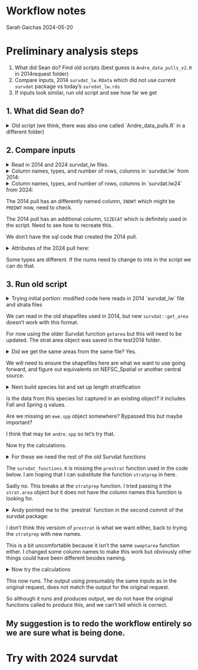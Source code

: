 Workflow notes
================
Sarah Gaichas
2024-05-20

# Preliminary analysis steps

1.  What did Sean do? Find old scripts (best guess is
    `Andre_data_pulls_v2.R` in 2014request folder)
2.  Compare inputs, 2014 `survdat_lw.RData` which did not use current
    `survdat` package vs today’s `survdat_lw.rds`
3.  If inputs look similar, run old script and see how far we get

## 1. What did Sean do?

<details>
<summary>
Old script (we think, there was also one called `Andre_data_pulls.R` in
a different folder)
</summary>

``` r
#Andre_data_pull.r
#swept area biomass estimates for each fish box
#8/14
#SML

#User parameters
#User parameters
if(Sys.info()['sysname']=="Windows"){
  data.dir <- "L:\\EcoAP\\Data\\survey"
  out.dir  <- "L:\\EcoAP\\Data\\survey"
  gis.dir  <- "L:\\Rworkspace\\GIS_files"
  memory.limit(4000)
}
if(Sys.info()['sysname']=="Linux"){
  data.dir <- '/home/slucey/slucey/EcoAP/Data/survey'
  out.dir  <- '/home/slucey/slucey/EcoAP/Data/survey'
  gis.dir  <- '/home/slucey/slucey/Rworkspace/GIS_files'
}

#-------------------------------------------------------------------------------
#Required packages
library(data.table); library(RODBC); library(rgdal); library(Survdat)

#-------------------------------------------------------------------------------
count <- function(x){
    num <- rep(1, length(x))
    out <- sum(num)
    return(out)
    }

#-------------------------------------------------------------------------------
#Grab survdat.r
load(file.path(data.dir, 'survdat_lw.RData'))

#Grab strata
strata <- readOGR(gis.dir, 'strata')

#Stratas
#Andre wants MAB, SNE, GB, and GOM from EMAX work with depth bins of
#<27m, 27m - 55m, and >55m
regions <- c('mab.shallow', 'mab.mid', 'mab.deep', 'sne.shallow', 'sne.mid', 'sne.deep',
                            'gb.mid',  'gb.deep',  'gom.shallow', 'gom.mid', 'gom.deep')

mab.shallow <- c(03150:03440) 
mab.mid     <- c(01610, 01650, 01690, 01730)
mab.deep    <- c(01620:01640, 01660:01680, 01700:01720, 01740:01760)
sne.shallow <- c(03010:03140, 03450:03560)
sne.mid     <- c(01010, 01050, 01090)
sne.deep    <- c(01020:01040, 01060:01080, 01100:01120)
gb.mid      <- c(01190, 01200, 01250)
gb.deep     <- c(01130:01180, 01210:01230)
gom.shallow <- c(03570:03590, 03620:03640, 03670, 03680, 03700, 03710, 03730, 
                 03740, 03760, 03790, 03820, 03840, 03860, 03880)
gom.mid     <- c(03600, 03610, 03650, 03660, 03690, 03720, 03750, 03770, 03780,
                 03800, 03810, 03830, 03850, 03870, 03890)
gom.deep    <- c(03900, 01240, 01260:01300, 01360:01400)

#Add ecoregion designation
eco.info <- as.data.table(strata@data)
for(ireg in 1:length(regions)) eco.info[FINSTR_ID %in% get(regions[ireg]), Eco := regions[ireg]]
strata@data <- eco.info

#Generate area table
strat.area <- getarea(strata, 'Eco')
strat.area <- strat.area[, sum(Area), by = 'Eco']
setnames(strat.area, 'V1', 'Area')

save(strat.area, file = file.path(out.dir, 'Andre_regions.RData'))

#Build species list
load(file.path(data.dir, 'Species_codes.RData'))
andre.spp <- as.data.table(read.csv(file.path(out.dir, "Andre_groups.csv")))
spp <- merge(unique(spp[, list(SVSPP, Fall.q, Spring.q)]), andre.spp, by = 'SVSPP', all.x = T)
spp <- spp[!is.na(EWE), ]

save(spp, file = file.path(out.dir, 'Buchheister_spp.RData'))


#Post stratify
andre <- poststrat(survdat.lw, strata, strata.col = 'Eco')
setnames(andre, 'newstrata', 'Region')
andre <- andre[!is.na(Region), ]

#Segregate by season
#NA for now

#Set up for stratification
#Break size structured groups
andre[SVSPP %in% c(15, 36, 69, 72, 73, 76:78, 103, 105, 135, 139, 145), MULTI := T]
andre[is.na(MULTI), MULTI := F] 

single.box <- andre[MULTI == F, ]

multi.box  <- andre[MULTI == T, ]

#size group designation
#For reference: Spiny Dogish = 15
#               Atl Menhaden = 36
#               Atl Cod = 73
#               Summer Flounder = 103
#               Yellowtail Flounder = 105
#               Bluefish = 135
#               Striped Bass = 139
#               Weakfish = 145
#               Hakes (Offshore, Silver, White, Red, Spotted) = 69, 72, 76, 77, 78
multi.box[SVSPP == 15  & LENGTH <= 60, SIZE := 'SMALL']
multi.box[SVSPP == 15  & LENGTH >  60, SIZE := 'LARGE']
multi.box[SVSPP == 36  & LENGTH <= 14, SIZE := 'SMALL']
multi.box[SVSPP == 36  & LENGTH >  14 & LENGTH <= 24, SIZE := 'MEDIUM']
multi.box[SVSPP == 36  & LENGTH >  24, SIZE := 'LARGE']
multi.box[SVSPP == 73  & LENGTH <= 20, SIZE := 'SMALL']
multi.box[SVSPP == 73  & LENGTH >  20 & LENGTH <= 50, SIZE := 'MEDIUM']
multi.box[SVSPP == 73  & LENGTH >  50, SIZE := 'LARGE']
multi.box[SVSPP == 103 & LENGTH <= 25, SIZE := 'SMALL']
multi.box[SVSPP == 103 & LENGTH >  25, SIZE := 'LARGE']
multi.box[SVSPP == 105 & LENGTH <= 20, SIZE := 'SMALL']
multi.box[SVSPP == 105 & LENGTH >  20, SIZE := 'LARGE']
multi.box[SVSPP == 135 & LENGTH <= 30, SIZE := 'SMALL']
multi.box[SVSPP == 135 & LENGTH >  30 & LENGTH <= 60, SIZE := 'MEDIUM']
multi.box[SVSPP == 135 & LENGTH >  60, SIZE := 'LARGE']
multi.box[SVSPP == 139 & LENGTH <= 25, SIZE := 'SMALL']
multi.box[SVSPP == 139 & LENGTH >  25 & LENGTH <= 70, SIZE := 'MEDIUM']
multi.box[SVSPP == 139 & LENGTH >  70, SIZE := 'LARGE']
multi.box[SVSPP == 145 & LENGTH <= 20, SIZE := 'SMALL']
multi.box[SVSPP == 145 & LENGTH >  20 & LENGTH <= 40, SIZE := 'MEDIUM']
multi.box[SVSPP == 145 & LENGTH >  40, SIZE := 'LARGE']
multi.box[SVSPP %in% c(69, 72, 76:78) & LENGTH <= 40, SIZE := 'SMALL']
multi.box[SVSPP %in% c(69, 72, 76:78) & LENGTH >  40, SIZE := 'LARGE']

multi.box[, SIZE := as.factor(SIZE)]

#Sum weight at length
setkey(multi.box, CRUISE6, STRATUM, STATION, SVSPP, SIZE)
multi.box[, box.biomass := sum(WGTLEN), by = key(multi.box)]

#Alter SVSPP so prestrat treats as seperate species
multi.box[SIZE == 'SMALL',  SVSPP := SVSPP + 1000L] 
multi.box[SIZE == 'MEDIUM', SVSPP := SVSPP + 2000L]
multi.box[SIZE == 'LARGE',  SVSPP := SVSPP + 3000L]
ewe.spp[EWE %like% '\\(S)', SVSPP := SVSPP + 1000L]
ewe.spp[EWE %like% '\\(M)', SVSPP := SVSPP + 2000L]
ewe.spp[EWE %like% '\\(L)', SVSPP := SVSPP + 3000L]

#Change biomass and drop extra columns to merge back
multi.box[, BIOMASS := box.biomass]
multi.box[, c('SIZE', 'box.biomass') := NULL]

#drop unknown lengths
multi.box <- multi.box[!is.na(LENGTH), ]

#Merge multi-stanza species with single box species
andre <- rbindlist(list(multi.box, single.box))

#Calculate stratified mean/ swept area estimate
#Need to do this on a region by region bases
andre.biomass <- c()
for(i in 1:length(regions)){
  #Segregate by region
  andre.region <- andre[Region == regions[i], ]
  andre.region[, Region := NULL] #Will get added back in next step
  
  #Run pre stratmean function
  andre.pre <- prestrat(andre.region, stratum, strat.col = 'STRATUM', area.col = 'STRATUM_AREA')
  
  #Reduce number of species
  pre.ewe.box <- merge(andre.pre, ewe.spp, by = 'SVSPP')
  
  #Calculate stratified mean
  ewe.box <- stratmean(pre.ewe.box, group.col = 'SVSPP', strat.col = 'STRATUM')

  #Calculate swept area
  ewe.biomass <- sweptarea(pre.ewe.box, ewe.box, q = ewe.spp[, list(SVSPP, fallq)], 
                           strat.col = 'STRATUM', area.col = 'STRATUM_AREA', group.col = 'SVSPP')

  #Collapse species to EwE boxes
  ewe.biomass <- merge(ewe.biomass, ewe.spp[, list(SVSPP, EWE)])
  setkey(ewe.biomass, YEAR, EWE)
  ewe.biomass[, sum.biomass := sum(Tot.biomass),   by = key(ewe.biomass)]
  ewe.biomass[, sum.abund   := sum(Tot.abundance), by = key(ewe.biomass)]
  ewe.biomass <- unique(ewe.biomass)
  ewe.biomass[, c('Tot.biomass', 'Tot.abundance', 'SVSPP') := NULL]
  setnames(ewe.biomass, c('sum.biomass', 'sum.abund'), c('Tot.biomass', 'Tot.abundance'))
  ewe.biomass[, Region := regions[i]]
  setcolorder(ewe.biomass, c('Region',        'EWE',        'YEAR', 
                             'strat.biomass', 'biomass.S2', 'biomass.SE', 'Tot.biomass',
                             'strat.abund',   'abund.S2',   'abund.SE',   'Tot.abundance'))

  #Merge together
  andre.biomass <- rbindlist(list(andre.biomass, ewe.biomass))
}

andre.final <- andre.biomass[, list(Region, EWE, YEAR, Tot.biomass)]
andre.final <- merge(andre.final, region.area, by = 'Region')
andre.final[, kg.km2 := Tot.biomass/AREA]

write.csv(andre.final, file = paste(out.dir, 'Buchheister_request_biomass.csv', sep = ''), row.names = F)
```

</details>

## 2. Compare inputs

<details>
<summary>
Read in 2014 and 2024 survdat_lw files.
</summary>

``` r
#Grab survdat.r (object is called survdat.lw)
load(file.path(here::here('EwE-menhaden-AndreBuchheister/2014request/survdat_lw.RData')))

survdat24 <- readRDS(here::here('EwE-menhaden-AndreBuchheister/survdat_lw.rds'))

survdat.lw24 <- survdat24$survdat
```

</details>
<details>
<summary>
Column names, types, and number of rows, columns in `survdat.lw` from
2014:
</summary>

``` r
cat("Names\n")
```

    ## Names

``` r
names(survdat.lw)
```

    ##  [1] "SVSPP"       "CATCHSEX"    "CRUISE6"     "STATION"     "STRATUM"    
    ##  [6] "TOW"         "SVVESSEL"    "YEAR"        "SEASON"      "LAT"        
    ## [11] "LON"         "EST_TOWDATE" "DEPTH"       "SURFTEMP"    "SURFSALIN"  
    ## [16] "BOTTEMP"     "BOTSALIN"    "ABUNDANCE"   "BIOMASS"     "LENGTH"     
    ## [21] "NUMLEN"      "INDWT"       "WGTLEN"      "SIZECAT"

``` r
str(survdat.lw)
```

    ## Classes 'data.table' and 'data.frame':   2892498 obs. of  24 variables:
    ##  $ SVSPP      : int  0 0 0 0 0 0 0 0 0 0 ...
    ##  $ CATCHSEX   : int  0 0 0 0 0 0 0 0 0 0 ...
    ##  $ CRUISE6    : int  196721 196817 196817 196817 196817 196817 196817 196817 196817 196817 ...
    ##  $ STATION    : int  9 8 8 8 38 41 41 43 46 50 ...
    ##  $ STRATUM    : int  1080 1080 1080 1080 1720 1720 1720 1700 1680 1680 ...
    ##  $ TOW        : int  2 1 1 1 2 1 1 1 2 1 ...
    ##  $ SVVESSEL   : Factor w/ 12 levels "AL","AT","BG",..: 1 1 1 1 1 1 1 1 1 1 ...
    ##  $ YEAR       : int  1967 1968 1968 1968 1968 1968 1968 1968 1968 1968 ...
    ##  $ SEASON     : Factor w/ 2 levels "FALL","SPRING": 1 1 1 1 1 1 1 1 1 1 ...
    ##  $ LAT        : num  40 40 40 40 38 ...
    ##  $ LON        : num  -71.2 -70.6 -70.6 -70.6 -73.9 ...
    ##  $ EST_TOWDATE: POSIXct, format: "1967-10-18 14:47:00" "1968-10-11 06:19:00" ...
    ##  $ DEPTH      : int  308 325 325 325 293 325 325 88 375 220 ...
    ##  $ SURFTEMP   : num  16.4 18.2 18.2 18.2 19.2 19.3 19.3 19.6 20.4 21.1 ...
    ##  $ SURFSALIN  : num  NA NA NA NA NA NA NA NA NA NA ...
    ##  $ BOTTEMP    : num  NA 9.4 9.4 9.4 9.1 8.2 8.2 9.5 NA 11.9 ...
    ##  $ BOTSALIN   : num  NA NA NA NA NA NA NA NA NA NA ...
    ##  $ ABUNDANCE  : num  1 3 3 3 1 2 2 1 1 2 ...
    ##  $ BIOMASS    : num  0 0 0 0 0 0 0 0 0 0 ...
    ##  $ LENGTH     : num  23 11 14 22 9 23 25 28 15 22 ...
    ##  $ NUMLEN     : int  1 1 1 1 1 1 1 1 1 1 ...
    ##  $ INDWT      : num  NA NA NA NA NA NA NA NA NA NA ...
    ##  $ WGTLEN     : num  NA NA NA NA NA NA NA NA NA NA ...
    ##  $ SIZECAT    : Factor w/ 5 levels "XS","S","M","L",..: 3 2 2 3 2 3 3 3 2 3 ...
    ##  - attr(*, ".internal.selfref")=<externalptr> 
    ##  - attr(*, "sorted")= chr [1:2] "SVSPP" "CATCHSEX"

``` r
cat("N rows, N columns\n")
```

    ## N rows, N columns

``` r
dim(survdat.lw)
```

    ## [1] 2892498      24

</details>
<details>
<summary>
Column names, types, and number of rows, columns in `survdat.lw24` from
2024:
</summary>

``` r
cat("Names\n")
```

    ## Names

``` r
names(survdat.lw24)
```

    ##  [1] "SVSPP"       "CATCHSEX"    "CRUISE6"     "STATION"     "STRATUM"    
    ##  [6] "TOW"         "SVVESSEL"    "YEAR"        "SEASON"      "LAT"        
    ## [11] "LON"         "EST_TOWDATE" "DEPTH"       "SURFTEMP"    "SURFSALIN"  
    ## [16] "BOTTEMP"     "BOTSALIN"    "ABUNDANCE"   "BIOMASS"     "LENGTH"     
    ## [21] "NUMLEN"      "PREDWT"      "WGTLEN"

``` r
str(survdat.lw24)
```

    ## Classes 'data.table' and 'data.frame':   3112779 obs. of  23 variables:
    ##  $ SVSPP      : num  0 0 0 0 0 0 0 0 0 0 ...
    ##  $ CATCHSEX   : num  0 0 0 0 0 0 0 0 0 0 ...
    ##  $ CRUISE6    : num  196721 196817 196817 196817 196817 ...
    ##  $ STATION    : num  9 8 8 8 38 41 41 43 46 50 ...
    ##  $ STRATUM    : num  1080 1080 1080 1080 1720 1720 1720 1700 1680 1680 ...
    ##  $ TOW        : num  2 1 1 1 2 1 1 1 2 1 ...
    ##  $ SVVESSEL   : chr  "AL" "AL" "AL" "AL" ...
    ##  $ YEAR       : num  1967 1968 1968 1968 1968 ...
    ##  $ SEASON     : chr  "FALL" "FALL" "FALL" "FALL" ...
    ##  $ LAT        : num  40 40 40 40 38 ...
    ##  $ LON        : num  -71.2 -70.6 -70.6 -70.6 -73.9 ...
    ##  $ EST_TOWDATE: POSIXct, format: "1967-10-18 15:47:00" "1968-10-11 07:19:00" ...
    ##  $ DEPTH      : int  308 325 325 325 293 325 325 88 375 220 ...
    ##  $ SURFTEMP   : num  16.4 18.2 18.2 18.2 19.2 19.3 19.3 19.6 20.4 21.1 ...
    ##  $ SURFSALIN  : num  NA NA NA NA NA NA NA NA NA NA ...
    ##  $ BOTTEMP    : num  NA 9.4 9.4 9.4 9.1 8.2 8.2 9.5 NA 11.9 ...
    ##  $ BOTSALIN   : num  NA NA NA NA NA NA NA NA NA NA ...
    ##  $ ABUNDANCE  : num  1 3 3 3 1 2 2 1 1 2 ...
    ##  $ BIOMASS    : num  0 0 0 0 0 0 0 0 0 0 ...
    ##  $ LENGTH     : num  23 11 14 22 9 23 25 28 15 22 ...
    ##  $ NUMLEN     : int  1 1 1 1 1 1 1 1 1 1 ...
    ##  $ PREDWT     : num  NA NA NA NA NA NA NA NA NA NA ...
    ##  $ WGTLEN     : num  NA NA NA NA NA NA NA NA NA NA ...
    ##  - attr(*, ".internal.selfref")=<externalptr> 
    ##  - attr(*, "index")= int(0) 
    ##   ..- attr(*, "__SEASON")= int [1:3112779] 1 2 3 4 5 6 7 8 9 10 ...

``` r
cat("N rows, N columns\n")
```

    ## N rows, N columns

``` r
dim(survdat.lw24)
```

    ## [1] 3112779      23

</details>

The 2014 pull has an differently named column, `INDWT` which might be
`PREDWT` now, need to check.

The 2014 pull has an additional column, `SIZECAT` which is definitely
used in the script. Need to see how to recreate this.

We don’t have the sql code that created the 2014 pull.

<details>
<summary>
Attributes of the 2024 pull here:
</summary>

``` r
cat("SQL query\n")
```

    ## SQL query

``` r
cat(paste(names(survdat24$sql), "\n", unlist(survdat24$sql), collapse = "\n\n"))
```

    ## catch 
    ##  select cruise6, station, stratum, tow, svspp, catchsex,
    ##                      expcatchnum as abundance, expcatchwt as biomass
    ##                      from svdbs.UNION_FSCS_SVCAT
    ##                      where cruise6 in ('196307','196413','196514','196614','196721','196803','196817','196902','196911','197003','197006','197006','197101','197106','197202','197208','197208','197208','197303','197303','197303','197308','197308','197404','197404','197404','197411','197411','197503','197503','197512','197512','197602','197602','197609','197702','197702','197712','197804','197806','197904','197904','197910','197910','198002','198002','198007','198102','198106','198106','198202','198206','198303','198306','198402','198405','198502','198508','198508','198603','198606','198606','198702','198702','198705','198801','198803','198901','198904','199002','199004','199102','199105','199202','199206','199302','199306','199402','199406','199503','199507','199602','199604','199702','199706','199802','199804','199902','199908','200002','200005','200102','200109','200202','200209','200303','200306','200402','200407','200503','200510','200604','200610','200703','200709','200803','200807','200902','200904','201001','201004','201102','201105','201202','201204','201302','201304','201402','201404','201502','201504','201602','201604','201702','201704','201802','201804','201902','201904','202002','202004','202102','202104','202202','202204','202302','202304','202402','202404')
    ##                      and stratum not like 'YT%'
    ##                      order by cruise6, station, svspp
    ## 
    ## cruise 
    ##  select unique year, cruise6, svvessel, season
    ##       from svdbs.mstr_cruise
    ##       where purpose_code = 10
    ##       and year >= 1963and (season = 'FALL'
    ##         or season = 'SPRING')
    ##       order by year, cruise6
    ## 
    ## station 
    ##  select unique cruise6, svvessel, station, stratum,
    ##                                tow, decdeg_beglat as lat, decdeg_beglon as lon,
    ##                                begin_est_towdate as est_towdate, avgdepth as depth,
    ##                                surftemp, surfsalin, bottemp, botsalin
    ##                                from svdbs.UNION_FSCS_SVSTA
    ##                                where cruise6 in ('196307','196413','196514','196614','196721','196803','196817','196902','196911','197003','197006','197006','197101','197106','197202','197208','197208','197208','197303','197303','197303','197308','197308','197404','197404','197404','197411','197411','197503','197503','197512','197512','197602','197602','197609','197702','197702','197712','197804','197806','197904','197904','197910','197910','198002','198002','198007','198102','198106','198106','198202','198206','198303','198306','198402','198405','198502','198508','198508','198603','198606','198606','198702','198702','198705','198801','198803','198901','198904','199002','199004','199102','199105','199202','199206','199302','199306','199402','199406','199503','199507','199602','199604','199702','199706','199802','199804','199902','199908','200002','200005','200102','200109','200202','200209','200303','200306','200402','200407','200503','200510','200604','200610','200703','200709','200803','200807','200902','200904','201001','201004','201102','201105','201202','201204','201302','201304','201402','201404','201502','201504','201602','201604','201702','201704','201802','201804','201902','201904','202002','202004','202102','202104','202202','202204','202302','202304','202402','202404')
    ##                                and (SHG <= 136 and cruise6 <= 200900)
    ##                                or (TOGA <= 1324 and cruise6 > 200900)
    ##                                order by cruise6, station
    ## 
    ## length 
    ##  select cruise6, station, stratum, tow, svspp, catchsex,
    ##                       length, expnumlen as numlen
    ##                       from svdbs.UNION_FSCS_SVLEN
    ##                       where cruise6 in ('196307','196413','196514','196614','196721','196803','196817','196902','196911','197003','197006','197006','197101','197106','197202','197208','197208','197208','197303','197303','197303','197308','197308','197404','197404','197404','197411','197411','197503','197503','197512','197512','197602','197602','197609','197702','197702','197712','197804','197806','197904','197904','197910','197910','198002','198002','198007','198102','198106','198106','198202','198206','198303','198306','198402','198405','198502','198508','198508','198603','198606','198606','198702','198702','198705','198801','198803','198901','198904','199002','199004','199102','199105','199202','199206','199302','199306','199402','199406','199503','199507','199602','199604','199702','199706','199802','199804','199902','199908','200002','200005','200102','200109','200202','200209','200303','200306','200402','200407','200503','200510','200604','200610','200703','200709','200803','200807','200902','200904','201001','201004','201102','201105','201202','201204','201302','201304','201402','201404','201502','201504','201602','201604','201702','201704','201802','201804','201902','201904','202002','202004','202102','202104','202202','202204','202302','202304','202402','202404')
    ##                       and stratum not like 'YT%'
    ##                       order by cruise6, station, svspp, length
    ## 
    ## weightlength 
    ##  select svspp, sex, svlwexp, svlwcoeff, svlwexp_spring, svlwcoeff_spring,
    ##                svlwexp_fall, svlwcoeff_fall, svlwexp_winter, svlwcoeff_winter,
    ##                svlwexp_summer, svlwcoeff_summer
    ##                from svdbs.length_weight_coefficients
    ## 
    ## sad 
    ##  
    ## 
    ## conversions 
    ##  select *
    ##     from svdbs.survan_conversion_factors

``` r
cat("\n\nDate pulled\n")
```

    ## 
    ## 
    ## Date pulled

``` r
cat(survdat24$pullDate)
```

    ## Fri May 17 09:16:30 2024

``` r
cat("\n\nFunction call\n")
```

    ## 
    ## 
    ## Function call

``` r
print(survdat24$functionCall)
```

    ## survdat::get_survdat_data(channel = channel, filterByYear = NA, 
    ##     all.season = F, shg.check = T, conversion.factor = T, use.SAD = F, 
    ##     getBio = F, getLengths = T, getWeightLength = T)

</details>

Some types are different. If the nums need to change to ints in the
script we can do that.

## 3. Run old script

<details>
<summary>
Trying initial portion: modified code here reads in 2014 `survdat_lw`
file and strata files
</summary>

``` r
#Required packages
library(data.table) #; library(RODBC); 
library(rgdal) #; what has replaced this? 
```

    ## Loading required package: sp

    ## Please note that rgdal will be retired by the end of 2023,
    ## plan transition to sf/stars/terra functions using GDAL and PROJ
    ## at your earliest convenience.
    ## 
    ## rgdal: version: 1.5-32, (SVN revision 1176)
    ## Geospatial Data Abstraction Library extensions to R successfully loaded
    ## Loaded GDAL runtime: GDAL 3.2.2, released 2021/03/05
    ## Path to GDAL shared files: /usr/local/Cellar/gdal/3.2.2/share/gdal
    ## GDAL binary built with GEOS: TRUE 
    ## Loaded PROJ runtime: Rel. 7.2.1, January 1st, 2021, [PJ_VERSION: 721]
    ## Path to PROJ shared files: /Users/sarah.gaichas/Library/Application Support/proj:/usr/local/opt/proj/share/proj:/usr/local/Cellar/proj/7.2.1/share/proj
    ## PROJ CDN enabled: FALSE
    ## Linking to sp version:1.5-0
    ## To mute warnings of possible GDAL/OSR exportToProj4() degradation,
    ## use options("rgdal_show_exportToProj4_warnings"="none") before loading sp or rgdal.

``` r
library(survdat)

#-------------------------------------------------------------------------------
count <- function(x){
    num <- rep(1, length(x))
    out <- sum(num)
    return(out)
    }

#-------------------------------------------------------------------------------

#Grab survdat.r
#load(file.path(data.dir, 'survdat_lw.RData'))
load(file.path(here::here('EwE-menhaden-AndreBuchheister/2014request/survdat_lw.RData')))


#Grab strata
#strata <- readOGR(gis.dir, 'strata')
strata <- readOGR(here::here('EwE-menhaden-AndreBuchheister/2014request/'), 'strata')
```

    ## OGR data source with driver: ESRI Shapefile 
    ## Source: "/Users/sarah.gaichas/Documents/0_Data/data-requests/EwE-menhaden-AndreBuchheister/2014request", layer: "strata"
    ## with 310 features
    ## It has 8 fields

``` r
#Stratas
#Andre wants MAB, SNE, GB, and GOM from EMAX work with depth bins of
#<27m, 27m - 55m, and >55m
regions <- c('mab.shallow', 'mab.mid', 'mab.deep', 'sne.shallow', 'sne.mid', 'sne.deep',
                            'gb.mid',  'gb.deep',  'gom.shallow', 'gom.mid', 'gom.deep')

mab.shallow <- c(03150:03440) 
mab.mid     <- c(01610, 01650, 01690, 01730)
mab.deep    <- c(01620:01640, 01660:01680, 01700:01720, 01740:01760)
sne.shallow <- c(03010:03140, 03450:03560)
sne.mid     <- c(01010, 01050, 01090)
sne.deep    <- c(01020:01040, 01060:01080, 01100:01120)
gb.mid      <- c(01190, 01200, 01250)
gb.deep     <- c(01130:01180, 01210:01230)
gom.shallow <- c(03570:03590, 03620:03640, 03670, 03680, 03700, 03710, 03730, 
                 03740, 03760, 03790, 03820, 03840, 03860, 03880)
gom.mid     <- c(03600, 03610, 03650, 03660, 03690, 03720, 03750, 03770, 03780,
                 03800, 03810, 03830, 03850, 03870, 03890)
gom.deep    <- c(03900, 01240, 01260:01300, 01360:01400)

#Add ecoregion designation
eco.info <- as.data.table(strata@data)
for(ireg in 1:length(regions)) eco.info[FINSTR_ID %in% get(regions[ireg]), Eco := regions[ireg]]
strata@data <- eco.info

#Generate area table

#original getarea function from 2014request/R/survdat_functions.R
getarea <- function(stratum, strat.col){
  #Get stratum areas
  lcc <- CRS("+proj=lcc +lat_1=20 +lat_2=60 +lat_0=40 +lon_0=-72 +x_0=0 +y_0=0 +datum=NAD83 +units=m +no_defs +ellps=GRS80 +towgs84=0,0,0 ") #Lambert Conformal Conic
  
  strat <- spTransform(stratum, lcc)
  
  #Calculate areas
  names(strat@data)[which(names(strat@data) == strat.col)] <- "STRAT"
  strata.A <- data.table(STRAT = slot(strat, "data")$STRAT, Area = sapply(slot(strat, "polygons"), slot, "area")/1e6)
  
  setnames(strata.A, "STRAT", strat.col)
  
  return(strata.A)
}

strat.area <- getarea(strata, 'Eco') # function replaced with get_area?
#strat.area <- survdat::get_area(strata, 'Eco') #requires different input
strat.area <- strat.area[, sum(Area), by = 'Eco']
setnames(strat.area, 'V1', 'Area')

#save(strat.area, file = file.path(out.dir, 'Andre_regions.RData')) #original file for comparison
saveRDS(strat.area, here::here('EwE-menhaden-AndreBuchheister/test2014/Andre_regions.rds'))
```

</details>

We can read in the old shapefiles used in 2014, but new
`survdat::get_area` doesn’t work with this format.

For now using the older Survdat function `getarea` but this will need to
be updated. The strat.area object was saved in the test2014 folder.

<details>
<summary>
Did we get the same areas from the same file? Yes.
</summary>

``` r
load(here::here('EwE-menhaden-AndreBuchheister/2014request/Andre_regions.RData'))
cat("Original file\n")
```

    ## Original file

``` r
strat.area
```

    ##             Eco      Area
    ##  1: gom.shallow  3091.005
    ##  2: sne.shallow 10640.336
    ##  3:    gom.deep 64055.727
    ##  4:        <NA> 66266.048
    ##  5:     gom.mid  3847.600
    ##  6:     gb.deep 26673.911
    ##  7:      gb.mid 12277.996
    ##  8:     sne.mid 16910.037
    ##  9:    sne.deep 30354.360
    ## 10: mab.shallow 14438.877
    ## 11:     mab.mid 25738.136
    ## 12:    mab.deep 12021.615

``` r
strat.area.test <- readRDS(here::here('EwE-menhaden-AndreBuchheister/test2014/Andre_regions.rds'))
cat("File we just made\n")
```

    ## File we just made

``` r
strat.area.test
```

    ##             Eco      Area
    ##  1: gom.shallow  3091.005
    ##  2: sne.shallow 10640.336
    ##  3:    gom.deep 64055.727
    ##  4:        <NA> 66266.048
    ##  5:     gom.mid  3847.600
    ##  6:     gb.deep 26673.911
    ##  7:      gb.mid 12277.996
    ##  8:     sne.mid 16910.037
    ##  9:    sne.deep 30354.360
    ## 10: mab.shallow 14438.877
    ## 11:     mab.mid 25738.136
    ## 12:    mab.deep 12021.615

</details>

We will need to ensure the shapefiles here are what we want to use going
forward, and figure out equivalents on NEFSC_Spatial or another central
source.

<details>
<summary>
Next build species list and set up length stratification
</summary>

``` r
#Build species list
#load(file.path(data.dir, 'Species_codes.RData'))
# object is called spp
load(file.path(here::here('EwE-menhaden-AndreBuchheister/2014request/Species_codes.RData')))
andre.spp <- as.data.table(read.csv(here::here("EwE-menhaden-AndreBuchheister/2014request/Andre_groups.csv")))
spp <- merge(unique(spp[, list(SVSPP, Fall.q, Spring.q)]), andre.spp, by = 'SVSPP', all.x = T)
spp <- spp[!is.na(EWE), ]

#save(spp, file = file.path(out.dir, 'Buchheister_spp.RData'))
saveRDS(spp, here::here('EwE-menhaden-AndreBuchheister/test2014/Buchheister_spp.rds'))

# old Survdat poststrat
poststrat <- function (survdat, stratum, strata.col = 'EPU', na.keep = F) {
  if (!requireNamespace("rgdal", quietly = TRUE)) {
    stop("rgdal needed for this function to work. Please install it.",
         call. = FALSE)
  }
  
  #Data
  x <- copy(survdat)
  
  #Use only station data
  setkey(x, CRUISE6, STRATUM, STATION)
  stations <- unique(x, by = key(x))
  stations <- stations[, list(CRUISE6, STRATUM, STATION, LAT, LON)]
  
  #Convert to spatial points data frame
  coordinates(stations) <- ~LON+LAT
  stations@proj4string  <- CRS('+init=epsg:4326') #Lat/Lon code
  lcc <- CRS("+proj=lcc +lat_1=20 +lat_2=60 +lat_0=40 +lon_0=-72 +x_0=0 +y_0=0 +datum=NAD83 +units=m +no_defs +ellps=GRS80 +towgs84=0,0,0 ") #Lambert Conformal Conic
  stations <- spTransform(stations, lcc)
  
  #Identify tows within new strata
  stratum     <- spTransform(stratum, lcc)
  names(stratum@data)[which(names(stratum@data) == strata.col)] <- "strata.col"
  stations$newstrata <- over(stations, stratum)[ ,'strata.col']
  names(stratum@data)[which(names(stratum@data) == "strata.col")] <- strata.col
  
  #Output data (convert spatial data frame back to lat/lon)
  stations <- spTransform(stations, CRS('+init=epsg:4326'))
  sta.data <- as.data.table(as.data.frame(stations))
  if(na.keep == F) sta.data <- sta.data[!is.na(newstrata), ]
  sta.data[, c('LAT', 'LON') := NULL]
  out <- merge(x, sta.data, by = c('CRUISE6', 'STRATUM', 'STATION'))
  
  return(out)
}


#Post stratify
andre <- poststrat(survdat.lw, strata, strata.col = 'Eco')
setnames(andre, 'newstrata', 'Region')
andre <- andre[!is.na(Region), ]

#Segregate by season
#NA for now

#Set up for stratification
#Break size structured groups
andre[SVSPP %in% c(15, 36, 69, 72, 73, 76:78, 103, 105, 135, 139, 145), MULTI := T]
andre[is.na(MULTI), MULTI := F] 

single.box <- andre[MULTI == F, ]

multi.box  <- andre[MULTI == T, ]

#size group designation
#For reference: Spiny Dogish = 15
#               Atl Menhaden = 36
#               Atl Cod = 73
#               Summer Flounder = 103
#               Yellowtail Flounder = 105
#               Bluefish = 135
#               Striped Bass = 139
#               Weakfish = 145
#               Hakes (Offshore, Silver, White, Red, Spotted) = 69, 72, 76, 77, 78
multi.box[SVSPP == 15  & LENGTH <= 60, SIZE := 'SMALL']
multi.box[SVSPP == 15  & LENGTH >  60, SIZE := 'LARGE']
multi.box[SVSPP == 36  & LENGTH <= 14, SIZE := 'SMALL']
multi.box[SVSPP == 36  & LENGTH >  14 & LENGTH <= 24, SIZE := 'MEDIUM']
multi.box[SVSPP == 36  & LENGTH >  24, SIZE := 'LARGE']
multi.box[SVSPP == 73  & LENGTH <= 20, SIZE := 'SMALL']
multi.box[SVSPP == 73  & LENGTH >  20 & LENGTH <= 50, SIZE := 'MEDIUM']
multi.box[SVSPP == 73  & LENGTH >  50, SIZE := 'LARGE']
multi.box[SVSPP == 103 & LENGTH <= 25, SIZE := 'SMALL']
multi.box[SVSPP == 103 & LENGTH >  25, SIZE := 'LARGE']
multi.box[SVSPP == 105 & LENGTH <= 20, SIZE := 'SMALL']
multi.box[SVSPP == 105 & LENGTH >  20, SIZE := 'LARGE']
multi.box[SVSPP == 135 & LENGTH <= 30, SIZE := 'SMALL']
multi.box[SVSPP == 135 & LENGTH >  30 & LENGTH <= 60, SIZE := 'MEDIUM']
multi.box[SVSPP == 135 & LENGTH >  60, SIZE := 'LARGE']
multi.box[SVSPP == 139 & LENGTH <= 25, SIZE := 'SMALL']
multi.box[SVSPP == 139 & LENGTH >  25 & LENGTH <= 70, SIZE := 'MEDIUM']
multi.box[SVSPP == 139 & LENGTH >  70, SIZE := 'LARGE']
multi.box[SVSPP == 145 & LENGTH <= 20, SIZE := 'SMALL']
multi.box[SVSPP == 145 & LENGTH >  20 & LENGTH <= 40, SIZE := 'MEDIUM']
multi.box[SVSPP == 145 & LENGTH >  40, SIZE := 'LARGE']
multi.box[SVSPP %in% c(69, 72, 76:78) & LENGTH <= 40, SIZE := 'SMALL']
multi.box[SVSPP %in% c(69, 72, 76:78) & LENGTH >  40, SIZE := 'LARGE']

multi.box[, SIZE := as.factor(SIZE)]

#Sum weight at length
setkey(multi.box, CRUISE6, STRATUM, STATION, SVSPP, SIZE)
multi.box[, box.biomass := sum(WGTLEN), by = key(multi.box)]

#Alter SVSPP so prestrat treats as seperate species
multi.box[SIZE == 'SMALL',  SVSPP := SVSPP + 1000L] 
multi.box[SIZE == 'MEDIUM', SVSPP := SVSPP + 2000L]
multi.box[SIZE == 'LARGE',  SVSPP := SVSPP + 3000L]
# SKG These are uncommented in original script, can't see how they could work
# unless ewe.spp was in memory from somewhere else
# try this, and we need to map to the survey qs as well

ewe.spp <- spp
ewe.spp[EWE %like% '\\(S)', SVSPP := SVSPP + 1000L]
ewe.spp[EWE %like% '\\(M)', SVSPP := SVSPP + 2000L]
ewe.spp[EWE %like% '\\(L)', SVSPP := SVSPP + 3000L]

#Change biomass and drop extra columns to merge back
multi.box[, BIOMASS := box.biomass]
multi.box[, c('SIZE', 'box.biomass') := NULL]

#drop unknown lengths
multi.box <- multi.box[!is.na(LENGTH), ]

#Merge multi-stanza species with single box species
andre <- rbindlist(list(multi.box, single.box))
```

</details>

Is the data from this species list captured in an existing object? it
includes Fall and Spring q values.

Are we missing an `ewe.spp` object somewhere? Bypassed this but maybe
important?

I think that may be `andre.spp` so let’s try that.

Now try the calculations.

<details>
<summary>
For these we need the rest of the old Survdat functions
</summary>

``` r
stratmean <- function (survdat, groups = 'all', group.col = 'SVSPP', 
                       merge.sex = T, sex.col = 'CATCHSEX', 
                       strat.col = 'STRATUM', poststrat = F, nsta.col = 'ntows', 
                       area.wgt = 'W.h', weight = 'BIOMASS', number = 'ABUNDANCE') {
  x <- copy(survdat)
  
  #Remove length data if present
  setkey(x, CRUISE6, STRATUM, STATION, SVSPP, CATCHSEX)
  x <- unique(x, by = key(x))
  x[, c('LENGTH', 'NUMLEN') := NULL]
  
  setnames(x, c(group.col, sex.col, strat.col, nsta.col, area.wgt, weight, number),
           c('group', 'sex', 'strat', 'ntows', 'W.h', 'BIO', 'NUM'))
  
  #Merge sex or keep seperate
  if(merge.sex == F) x[, group := paste(group, sex, sep = '')]

  setkey(x, CRUISE6, strat, STATION, group)
  x[, BIO := sum(BIO), by = key(x)]
  x[, NUM := sum(NUM), by = key(x)]
  x <- unique(x, by = key(x))
  
  #Fix Na's
  x[is.na(BIO), BIO := 0]
  x[is.na(NUM), NUM := 0]
  
  #Calculate total number of stations per year
  setkey(x, strat, YEAR)
  N <- unique(x, by = key(x))
  N <- N[, sum(ntows), by = 'YEAR']
  setnames(N, 'V1', 'N')
  
  #Subset data if necessary
  if(groups[1] != 'all'){
    if(merge.sex == F) groups <- c(paste(groups, 0, sep = ''), paste(groups, 1, sep = ''),
                                   paste(groups, 2, sep = ''), paste(groups, 3, sep = ''))
    x <- x[group %in% groups, ]
  }
  
  #Calculate weight per tow and number per tow
  setkey(x, group, strat, YEAR)
  
  x[, biomass.tow   := sum(BIO) / ntows, by = key(x)]
  x[, abundance.tow := sum(NUM) / ntows, by = key(x)]
  
  #Calculated stratified means
  x[, weighted.biomass   := biomass.tow   * W.h]
  x[, weighted.abundance := abundance.tow * W.h]
  
  #Variance - need to account for zero catch
  x[, n.zero     := ntows - length(BIO), by = key(x)]
  
  x[, zero.var.b := n.zero * (0 - biomass.tow)^2]
  x[, vari.b := (BIO - biomass.tow)^2]
  x[, Sh.2.b := (zero.var.b + sum(vari.b)) / (ntows - 1), by = key(x)]
  x[is.nan(Sh.2.b), Sh.2.b := 0]
  
  x[, zero.var.a := n.zero * (0 - abundance.tow)^2]
  x[, vari.a := (NUM - abundance.tow)^2]
  x[, Sh.2.a := (zero.var.a + sum(vari.a)) / (ntows - 1), by = key(x)]
  x[is.nan(Sh.2.a), Sh.2.a := 0]
  
  stratified <- unique(x, by = key(x))
  
  stratified <- merge(stratified, N, by = 'YEAR')
  
  #Stratified mean  
  setkey(stratified, group, YEAR)
  
  stratified[, strat.biomass := sum(weighted.biomass),   by = key(stratified)]
  stratified[, strat.abund   := sum(weighted.abundance), by = key(stratified)]
  
  #Stratified variance
  if(poststrat == F){
    stratified[, biomass.var := sum(((W.h^2) * Sh.2.b) / ntows), by = key(stratified)]
    stratified[, abund.var   := sum(((W.h^2) * Sh.2.a) / ntows), by = key(stratified)]
  }
  
  if(poststrat == T){
    stratified[, biomass.var := sum(Sh.2.b * W.h) / N + sum((1 - W.h) * Sh.2.b) / N^2, by = key(stratified)]
    stratified[, abund.var   := sum(Sh.2.a * W.h) / N + sum((1 - W.h) * Sh.2.a) / N^2, by = key(stratified)]
    
  }
  
  #standard error of the means
  stratified[, biomass.SE := sqrt(biomass.var), by = key(stratified)]
  stratified[, abund.SE   := sqrt(abund.var),   by = key(stratified)]
  
  #Delete extra rows/columns
  stratified.means <- unique(stratified, by = key(stratified))
  stratified.means <- stratified.means[, list(YEAR, group, sex, N, strat.biomass, biomass.var, biomass.SE, 
                                              strat.abund, abund.var, abund.SE)]
  if(merge.sex == T) stratified.means[, sex := NULL]
  
  if(merge.sex == F){
    stratified.means[, glen := nchar(group)]
    for(i in 2:4){
      stratified.means[glen == i, group := as.numeric(substr(group, 1, i - 1))]
    }
    stratified.means[, glen := NULL]
    setkey(stratified.means, YEAR, SVSPP, sex)
  }
  
  setnames(stratified.means, 'group', group.col)
  
  return(stratified.means)
}

sweptarea <- function (survdat, stratmean, q = NULL, a = 0.0384, strat.col, area.col, 
                       group.col = 'SVSPP') {
  #This is necessary to break the link with the original data table
  stratprep.x  <- copy(survdat)
  stratmean.x  <- copy(stratmean)
  
  #Calculate A (Total area)
  setnames(stratprep.x, c(strat.col, area.col),
           c('STRAT', 'S.AREA'))
  
  setkey(stratprep.x, YEAR, STRAT)
  stratum <- unique(stratprep.x, by = key(stratprep.x))
  stratum <- stratum[, sum(S.AREA, na.rm = T), by = 'YEAR']
  setnames(stratum, "V1", "A")
  
  #Merge A
  swept.area <- merge(stratmean.x, stratum, by = 'YEAR')
  
  #Merge q
  if(is.null(q)) q <- data.table(groups = unique(swept.area[, get(group.col)]), q = 1)
  setnames(q, names(q), c(group.col, 'q'))
  swept.area <- merge(swept.area, q, by = group.col, all.x = T)
  swept.area[is.na(q), q := 1]
  
  #Calculate swept area biomass
  swept.area[, tot.biomass   :=       (strat.biomass * A/a)/q]
  swept.area[, tot.abundance := round((strat.abund   * A/a)/q)]
  
  #Calculate variance
  swept.area[, var.constant := (A/a)/q]
  swept.area[, tot.bio.var   := var.constant^2 * biomass.var]
  swept.area[, tot.abund.var := var.constant^2 * abund.var]
  
  #Calculate standard error
  swept.area[, tot.bio.SE   := sqrt(tot.bio.var)]
  swept.area[, tot.abund.SE := sqrt(tot.abund.var)]
  
  #remove extra columns - need to add sex column if stratmean object does not have one
  #then remove before output
  if(length(which(names(stratmean.x) == 'sex')) == 0) swept.area[, sex := 0]
  swept.area <- swept.area[, list(YEAR, get(group.col), sex, N, 
                                  strat.biomass, biomass.var,   biomass.SE, 
                                  strat.abund,   abund.var,     abund.SE,
                                  tot.biomass,   tot.bio.var,   tot.bio.SE,
                                  tot.abundance, tot.abund.var, tot.abund.SE)]
  setnames(swept.area, 'V2', group.col)
  if(length(which(names(stratmean.x) == 'sex')) == 0) swept.area[, sex := NULL]
  
  return(swept.area)
}

# is this what is called `prestrat` below?
stratprep <- function (survdat, areas, strat.col, area.col = 'Area') {
  x <- copy(survdat)
  y <- copy(areas)
  
  setnames(x, strat.col, 'STRAT')
  setnames(y, c(strat.col, area.col), 
           c('STRAT',   'S.AREA'))
  if(strat.col != 'STRATUM'){
    x[, STATION2 := as.numeric(paste0(STRATUM, STATION))][]
    setnames(x, c('STATION', 'STATION2'), c('ORIGSTATION', 'STATION'))
  } 
  
  #Station data - remove catch/length
  setkey(x, CRUISE6, STRAT, STATION)
  stations <- unique(x, by = key(x))
  stations <- stations[, list(YEAR, CRUISE6, STRAT, STATION)]
  
  #count stations
  setkey(stations, YEAR, STRAT)
  stations[, ntows := length(STATION), by = key(stations)]
  
  #Merge stations and area
  stations <- merge(stations, y, by = 'STRAT', all.x = T)
  
  #Calculate stratum weight
  setkey(stations, 'YEAR', 'STRAT')
  strat.year <- unique(stations, by = key(stations))
  strat.year[, c('CRUISE6', 'STATION', 'ntows') := NULL]
  strat.year[, W.h := S.AREA / sum(S.AREA, na.rm = T), by = YEAR]
  strat.year[is.na(W.h), W.h := 0]
  strat.year[, S.AREA := NULL]
  
  #Merge back
  stations <- merge(stations, strat.year, by = key(stations))
  
  #Merge catch with station data
  strat.survdat <- merge(x, stations, by = c('YEAR', 'CRUISE6', 'STRAT', 'STATION'))
  
  setnames(strat.survdat, c('STRAT', 'S.AREA'),
           c(strat.col, area.col))
  
  if(strat.col != 'STRATUM'){
    setnames(strat.survdat, c('STATION', 'ORIGSTATION'), c('STATION2', 'STATION'))
    strat.survdat[, STATION2 := NULL]
  }
  
  return(strat.survdat)
}
```

</details>

The `survdat_functions.R` is missing the `prestrat` function used in the
code below. I am hoping that I can substitute the function `stratprep`
in here.

Sadly no. This breaks at the `stratprep` function. I tried passing it
the `strat.area` object but it does not have the column names this
function is looking for.

<details>
<summary>
Andy pointed me to the `prestrat` function in the second commit of the
survdat package:
</summary>

``` r
#Prestrat.r v.1.1
#Prepare data for Stratmean.r
#6/14
#V1.1 - Added the ability to use different groups than svspp and biomass
#SML

prestrat <- function (survdat, areas, strat.col, area.col = 'area', sp.col = 'SVSPP') {
  #survdat   <- data table created by Survdat.r
  #areas     <- data table with stratum and areas
  #strat.col <- column of survdat and areas with the strata names
  #area.col  <- column of areas with the area of the stratum in square kilometers
  #sp.col    <- column of survdat with the species codes of interest
  
  #-------------------------------------------------------------------------------
  #Required packages
  library(data.table)
  
  #-------------------------------------------------------------------------------
  #User created functions
  #count occurances
  count<-function(x){
    num<-rep(1,length(x))
    out<-sum(num)
    return(out)
    }
    
  #-------------------------------------------------------------------------------
  x <- copy(survdat)
  y <- copy(areas)
  
  setnames(x, c(strat.col, sp.col),
              c('STRAT',   'SP'))
  setnames(y, c(strat.col, area.col), 
              c('STRAT', 'S.AREA'))
              
  len.var <- c('LENGTH', 'NUMLEN')
  sta.var <- c('SVVESSEL', 'YEAR', 'SEASON', 'LAT', 'LON', 
               'DEPTH', 'SURFTEMP', 'SURFSALIN', 'BOTTEMP', 'BOTSALIN')
  spp.var <- c('SP', 'CATCHSEX', 'ABUNDANCE', 'BIOMASS')

  #Catch data - remove length data
  setkey(x,
         CRUISE6,
         STRAT,
         STATION,
         SP,
         CATCHSEX)
  
  catch <- unique(x)
  catch[, c(len.var, sta.var) := NULL]

  #Merge sexed species
  setkey(catch,
         CRUISE6,
         STRAT,
         STATION,
         SP)

  biomass   <- catch[, sum(BIOMASS),      by = key(catch)]
  abundance <- catch[, sum(ABUNDANCE), by = key(catch)]
  setnames(biomass,   "V1", "BIOMASS")
  setnames(abundance, "V1", "ABUNDANCE")
  catch <- merge(biomass, abundance, by = key(catch))
               
  #Station data - remove catch/length
  setkey(x, CRUISE6, STRAT, STATION)
  stations <- unique(x)
  stations[, c(len.var, spp.var) := NULL]

  #count stations
  setkey(stations, YEAR, STRAT)
  stations[, ntows := count(STATION), by = key(stations)]

  #Merge stations and area
  stations <- merge(stations, y, by = 'STRAT')

  #Calculate stratum weight
  setkey(stations, 'YEAR', 'STRAT')
  strat.year <- unique(stations)
  strat.year[, which(!names(strat.year) %in% c('YEAR', 'STRAT', 'S.AREA')) := NULL]
  strat.year[, W.h := S.AREA / sum(S.AREA, na.rm = T), by = YEAR]
  strat.year[, S.AREA := NULL]
  
  #SG fix duplicate key values?
  strat.year <- unique(strat.year)

  #Merge back
  stations <- merge(stations, strat.year, by = key(stations))

  #Merge catch with station data
  strat.survdat <- merge(stations, catch, by = c('CRUISE6', 'STRAT', 'STATION'))
  
  setnames(strat.survdat, c('SP',   'STRAT',   'S.AREA'),
                          c(sp.col, strat.col, area.col))
  
  return(strat.survdat)
  }
```

</details>

I don’t think this versiom of `prestrat` is what we want either, back to
trying the `stratprep` with new names.

This is a bit uncomfortable because it isn’t the same `sweptarea`
function either. I changed some column names to make this work but
obviously other things could have been different besides naming.

<details>
<summary>
Now try the calculations
</summary>

``` r
#Calculate stratified mean/ swept area estimate
#Need to do this on a region by region bases
andre.biomass <- c()
for(i in 1:length(regions)){
  #Segregate by region
  andre.region <- andre[Region == regions[i], ]
  andre.region[, Region := NULL] #Will get added back in next step
  
  #Run pre stratmean function
  #SKG cannot work with stratum below; never defined, lets call getarea
  # but not sum it by Eco?
  stratum <- getarea(strata, 'STRATA')
  setnames(stratum, c('STRATA', 'Area'),
           c('STRATUM', 'STRATUM_AREA'))
  
  # SKG prestrat in survdat isn't this one
  #andre.pre <- prestrat(andre.region, stratum, strat.col = 'STRATUM', area.col = 'STRATUM_AREA')

  #prestrat does not exist, renamed stratprep? maybe with stratum defined above?
  andre.pre <- stratprep(andre.region, stratum, strat.col = 'STRATUM', area.col = 'STRATUM_AREA')
  
  #Reduce number of species
  pre.ewe.box <- merge(andre.pre, ewe.spp, by = 'SVSPP')
  
  #Calculate stratified mean
  ewe.box <- stratmean(pre.ewe.box, group.col = 'SVSPP', strat.col = 'STRATUM')

  #Calculate swept area
  #ewe.biomass <- sweptarea(pre.ewe.box, ewe.box, q = ewe.spp[, list(SVSPP, fallq)], 
  #                         strat.col = 'STRATUM', area.col = 'STRATUM_AREA', group.col = 'SVSPP')
  ewe.biomass <- sweptarea(pre.ewe.box, ewe.box, q = ewe.spp[, list(SVSPP, Fall.q)], 
                           strat.col = 'STRATUM', area.col = 'STRATUM_AREA', group.col = 'SVSPP')

  #Collapse species to EwE boxes
  ewe.biomass <- merge(ewe.biomass, ewe.spp[, list(SVSPP, EWE)])
  setkey(ewe.biomass, YEAR, EWE)
  #ewe.biomass[, sum.biomass := sum(Tot.biomass),   by = key(ewe.biomass)]
  #ewe.biomass[, sum.abund   := sum(Tot.abundance), by = key(ewe.biomass)]
  # SKG naming different in function above
  ewe.biomass[, sum.biomass := sum(tot.biomass),   by = key(ewe.biomass)]
  ewe.biomass[, sum.abund   := sum(tot.abundance), by = key(ewe.biomass)]

  ewe.biomass <- unique(ewe.biomass)
  #ewe.biomass[, c('Tot.biomass', 'Tot.abundance', 'SVSPP') := NULL]
  #setnames(ewe.biomass, c('sum.biomass', 'sum.abund'), c('Tot.biomass', 'Tot.abundance'))
  ewe.biomass[, c('tot.biomass', 'tot.abundance', 'SVSPP') := NULL]
  setnames(ewe.biomass, c('sum.biomass', 'sum.abund'), c('Tot.biomass', 'Tot.abundance'))
  ewe.biomass[, Region := regions[i]]
  # SKG column names are different, making an assumption here
  #setcolorder(ewe.biomass, c('Region',        'EWE',        'YEAR', 
  #                           'strat.biomass', 'biomass.S2', 'biomass.SE', 'Tot.biomass',
  #                           'strat.abund',   'abund.S2',   'abund.SE',   'Tot.abundance'))
  setcolorder(ewe.biomass, c('Region',        'EWE',        'YEAR', 
                             'strat.biomass', 'biomass.var', 'biomass.SE', 'Tot.biomass',
                             'strat.abund',   'abund.var',   'abund.SE',   'Tot.abundance'))

  #Merge together
  andre.biomass <- rbindlist(list(andre.biomass, ewe.biomass))
}

andre.final <- andre.biomass[, list(Region, EWE, YEAR, Tot.biomass)]
# SKG different name in script above, is it the right object?
# try this rename
region.area <- strat.area |> setnames(c('Eco', 'Area'), c('Region', 'AREA'))

andre.final <- merge(andre.final, region.area, by = 'Region')
andre.final[, kg.km2 := Tot.biomass/AREA]

#write.csv(andre.final, file = paste(out.dir, 'Buchheister_request_biomass.csv', sep = ''), row.names = F)
write.csv(andre.final, file = here::here('EwE-menhaden-AndreBuchheister/test2014/Buchheister_request_biomass.csv'), row.names = F)
```

</details>

This now runs. The output using presumably the same inputs as in the
original request, does not match the output for the original request.

So although it runs and produces output, we do not have the original
functions called to produce this, and we can’t tell which is correct.

## My suggestion is to redo the workflow entirely so we are sure what is being done.

# Try with 2024 survdat

